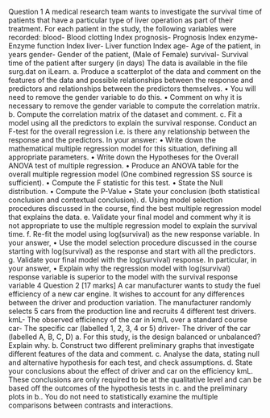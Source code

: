 Question 1 
A medical research team wants to investigate the survival time of patients that have a particular type of liver
operation as part of their treatment. For each patient in the study, the following variables were recorded:
blood- Blood clotting Index
prognosis- Prognosis Index
enzyme- Enzyme function Index
liver- Liver function Index
age- Age of the patient, in years
gender- Gender of the patient, (Male of Female)
survival- Survival time of the patient after surgery (in days)
The data is available in the file surg.dat on iLearn.
a. Produce a scatterplot of the data and comment on the features of the data and possible relationships
between the response and predictors and relationships between the predictors themselves.
• You will need to remove the gender variable to do this.
• Comment on why it is necessary to remove the gender variable to compute the correlation matrix.
b. Compute the correlation matrix of the dataset and comment.
c. Fit a model using all the predictors to explain the survival response. Conduct an F-test for the overall
regression i.e. is there any relationship between the response and the predictors. In your answer:
• Write down the mathematical multiple regression model for this situation, defining all appropriate
parameters.
• Write down the Hypotheses for the Overall ANOVA test of multiple regression.
• Produce an ANOVA table for the overall multiple regression model (One combined regression SS
source is sufficient).
• Compute the F statistic for this test.
• State the Null distribution.
• Compute the P-Value
• State your conclusion (both statistical conclusion and contextual conclusion).
d. Using model selection procedures discussed in the course, find the best multiple regression model that
explains the data.
e. Validate your final model and comment why it is not appropriate to use the multiple regression model
to explain the survival time.
f. Re-fit the model using log(survival) as the new response variable. In your answer,
• Use the model selection procedure discussed in the course starting with log(survival) as the
response and start with all the predictors.
g. Validate your final model with the log(survival) response. In particular, in your answer,
• Explain why the regression model with log(survival) response variable is superior to the model
with the survival response variable
4
Question 2 [17 marks]
A car manufacturer wants to study the fuel efficiency of a new car engine. It wishes to account for any
differences between the driver and production variation. The manufacturer randomly selects 5 cars from the
production line and recruits 4 different test drivers.
kmL- The observed efficiency of the car in km/L over a standard course
car- The specific car (labelled 1, 2, 3, 4 or 5)
driver- The driver of the car (labelled A, B, C, D)
a. For this study, is the design balanced or unbalanced? Explain why.
b. Construct two different preliminary graphs that investigate different features of the data and comment.
c. Analyse the data, stating null and alternative hypothesis for each test, and check assumptions.
d. State your conclusions about the effect of driver and car on the efficiency kmL. These conclusions are
only required to be at the qualitative level and can be based off the outcomes of the hypothesis tests in
c. and the preliminary plots in b.. You do not need to statistically examine the multiple comparisons
between contrasts and interactions.